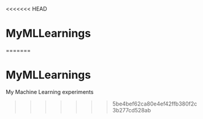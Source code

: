 <<<<<<< HEAD
# MyMLLearnings
=======
# MyMLLearnings
My Machine Learning experiments
>>>>>>> 5be4bef62ca80e4ef42ffb380f2c3b277cd528ab

